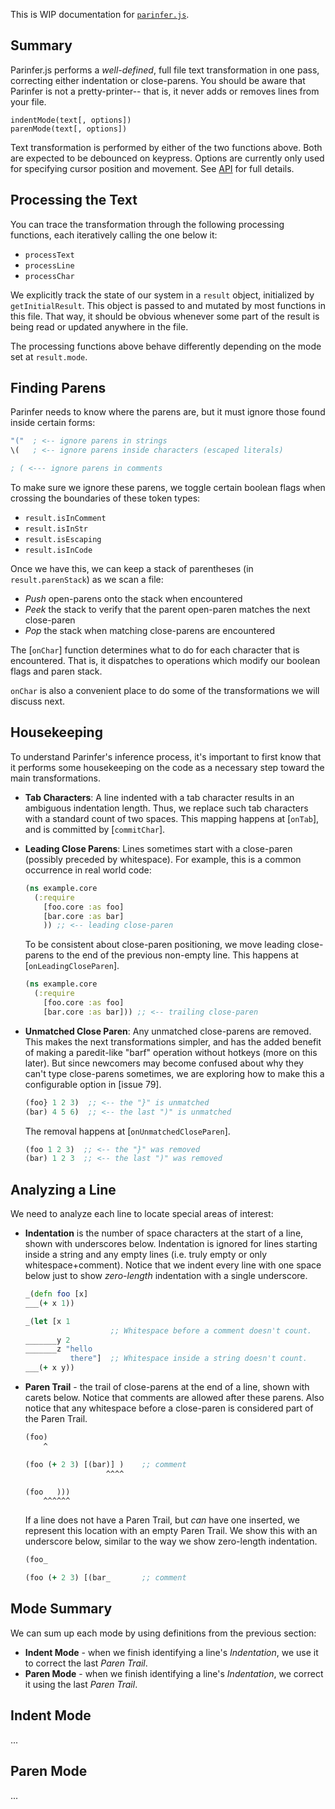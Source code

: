 This is WIP documentation for [`parinfer.js`].

[`parinfer.js`]:parinfer.js

## Summary

Parinfer.js performs a _well-defined_, full file text transformation in one pass,
correcting either indentation or close-parens.  You should be aware that
Parinfer is not a pretty-printer-- that is, it never adds or removes lines from
your file.

```
indentMode(text[, options])
parenMode(text[, options])
```

Text transformation is performed by either of the two functions above.  Both
are expected to be debounced on keypress. Options are currently only used for
specifying cursor position and movement.  See [API](README.md#api) for full
details.

## Processing the Text

You can trace the transformation through the following processing functions,
each iteratively calling the one below it:

- `processText`
- `processLine`
- `processChar`

We explicitly track the state of our system in a `result` object, initialized
by `getInitialResult`.  This object is passed to and mutated by most functions
in this file.  That way, it should be obvious whenever some part of the result
is being read or updated anywhere in the file.

The processing functions above behave differently depending on the mode set
at `result.mode`.

## Finding Parens

Parinfer needs to know where the parens are, but it must ignore those found
inside certain forms:

```clj
"("  ; <-- ignore parens in strings
\(   ; <-- ignore parens inside characters (escaped literals)

; ( <--- ignore parens in comments
```

To make sure we ignore these parens, we toggle certain boolean flags when
crossing the boundaries of these token types:

- `result.isInComment`
- `result.isInStr`
- `result.isEscaping`
- `result.isInCode` 

Once we have this, we can keep a stack of parentheses (in `result.parenStack`)
as we scan a file:

- _Push_ open-parens onto the stack when encountered
- _Peek_ the stack to verify that the parent open-paren matches the next close-paren
- _Pop_ the stack when matching close-parens are encountered

The [`onChar`] function determines what to do for each character that is
encountered.  That is, it dispatches to operations which modify our boolean
flags and paren stack.

`onChar` is also a convenient place to do some of the transformations we will
discuss next.

## Housekeeping

To understand Parinfer's inference process, it's important to first know that
it performs some housekeeping on the code as a necessary step toward the main
transformations.

- __Tab Characters__: A line indented with a tab character results in an
  ambiguous indentation length.  Thus, we replace such tab characters with a
  standard count of two spaces.  This mapping happens at [`onTab`], and is
  committed by [`commitChar`].

- __Leading Close Parens__: Lines sometimes start with a close-paren (possibly
  preceded by whitespace).  For example, this is a common occurrence in real
  world code:

  ```clj
  (ns example.core
    (:require
      [foo.core :as foo]
      [bar.core :as bar]
      )) ;; <-- leading close-paren
  ```

  To be consistent about close-paren positioning, we move leading close-parens
  to the end of the previous non-empty line.  This happens at
  [`onLeadingCloseParen`].

  ```clj
  (ns example.core
    (:require
      [foo.core :as foo]
      [bar.core :as bar])) ;; <-- trailing close-paren
  ```

- __Unmatched Close Paren__: Any unmatched close-parens are removed.  This
  makes the next transformations simpler, and has the added benefit of making a
  paredit-like "barf" operation without hotkeys (more on this later).  But
  since newcomers may become confused about why they can't type close-parens
  sometimes, we are exploring how to make this a configurable option in [issue
  79].

  ```clj
  (foo} 1 2 3)  ;; <-- the "}" is unmatched
  (bar) 4 5 6)  ;; <-- the last ")" is unmatched
  ```

  The removal happens at [`onUnmatchedCloseParen`].

  ```clj
  (foo 1 2 3)  ;; <-- the "}" was removed
  (bar) 1 2 3  ;; <-- the last ")" was removed
  ```

## Analyzing a Line

We need to analyze each line to locate special areas of interest:

- __Indentation__ is the number of space characters at the start of a line,
  shown with underscores below.  Indentation is ignored for lines starting
  inside a string and any empty lines (i.e. truly empty or only
  whitespace+comment).  Notice that we indent every line with one space below
  just to show _zero-length_ indentation with a single underscore.

    ```clj
    _(defn foo [x]
    ___(+ x 1))

    _(let [x 1
                       ;; Whitespace before a comment doesn't count.
    _______y 2
    _______z "hello
              there"]  ;; Whitespace inside a string doesn't count.
    ___(+ x y))
    ```

- __Paren Trail__ - the trail of close-parens at the end of a line, shown with
  carets below.  Notice that comments are allowed after these parens.  Also
  notice that any whitespace before a close-paren is considered part of the
  Paren Trail.

    ```clj
    (foo)
        ^

    (foo (+ 2 3) [(bar)] )    ;; comment
                      ^^^^

    (foo   )))
        ^^^^^^
    ```

  If a line does not have a Paren Trail, but _can_ have one inserted, we
  represent this location with an empty Paren Trail.  We show this with an
  underscore below, similar to the way we show zero-length indentation.

    ```clj
    (foo_

    (foo (+ 2 3) [(bar_       ;; comment
    ```

## Mode Summary

We can sum up each mode by using definitions from the previous section:

- __Indent Mode__ - when we finish identifying a line's _Indentation_, we use
  it to correct the last _Paren Trail_.
- __Paren Mode__ - when we finish identifying a line's _Indentation_, we correct
  it using the last _Paren Trail_.

## Indent Mode

...

## Paren Mode

...

